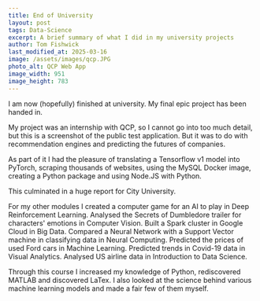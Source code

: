 ```yaml
---
title: End of University
layout: post
tags: Data-Science
excerpt: A brief summary of what I did in my university projects
author: Tom Fishwick
last_modified_at: 2025-03-16
image: /assets/images/qcp.JPG
photo_alt: QCP Web App
image_width: 951
image_height: 783
---
```


I am now (hopefully) finished at university.
My final epic project has been handed in.

My project was an internship with QCP, so I cannot go into too much detail, but this is a screenshot of the public test application.
But it was to do with recommendation engines and predicting the futures of companies.

As part of it I had the pleasure of translating a Tensorflow v1 model into PyTorch, scraping thousands of websites, using the MySQL Docker image, creating a Python package and using Node.JS with Python.

This culminated in a huge report for City University.

For my other modules I created a computer game for an AI to play in Deep Reinforcement Learning.
Analysed the Secrets of Dumbledore trailer for characters' emotions in Computer Vision.
Built a Spark cluster in Google Cloud in Big Data.
Compared a Neural Network with a Support Vector machine in classifying data in Neural Computing.
Predicted the prices of used Ford cars in Machine Learning.
Predicted trends in Covid-19 data in Visual Analytics.
Analysed US airline data in Introduction to Data Science.

Through this course I increased my knowledge of Python, rediscovered MATLAB and discovered LaTex.
I also looked at the science behind various machine learning models and made a fair few of them myself.
